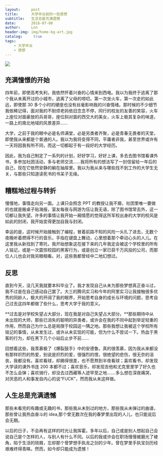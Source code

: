```yaml
---
layout:     post
title:      大学毕业前的一些感想
subtitle:   生活总是充满遗憾
date:       2016-07-08
author:     Lnn
header-img: img/home-bg-art.jpg
catalog: 	 true
tags:
    - 大学毕业
    - 感想
---
```


![](https://linnaname.github.io/img/life/01.webp)


## 充满憧憬的开始

四年前，即使高考失利，我依然怀着兴奋的心情来到西电。我以为我终于逃离了那个我从未离开过的小城市，逃离了父母的唠叨。第一次坐火车，第一次走的如此远，即使那 30 多个小时的硬座也没有丝毫影响我的兴奋情绪。那时候的不少细节我依稀记得，面对我的不耐烦老妈依旧念念不停，同行的校友的友善的笑容，火车上座位对面豪放的兵哥哥，座位斜对面的西交大的美女，火车上极其复杂的味道，一路上的南北地域的风景差异……

大学，之前于我的眼中必是名师满堂，必是另类者齐聚，必是青春无畏者的天堂，即使我从来都是个普通的人。我以为我将变得不同，平庸者非我，甚至世界或许有一天将因我有所不同，而这一切都起于有一段好的大学经历。

因此，我为自己制定了一系列的计划，好好学习，好好上课，多去去图书馆看课外书，多参加社团活动，多与老师交流……我将所有的想法写了一封信留给一年后的自己，现在它依然安静的躺在抽屉里。我以为我从来与哪些找不到工作的大学生无关，与那些只知道读死书的书呆子无缘。


## 糟糕地过程与转折

慢慢地，事情走向另一面。上课只会照念 PPT 的教授让我不屑，社团里唯一要做的也就是搬桌子贴海报，室友每夜与网游为伍让我无语，除了图书馆常去外，这一切都让我失望。许多的事情让我开始一厢情愿的觉得这所军校出身的大学的校风是如此的封闭，我开始变得更加自我与封闭。

幸运的是，这时候开始接触到了编程，冒着前路不知的风险一头扎了进去，无数个夜晚听着燃得不行的音乐，手指在键盘上舞动，心里想着那个牵动心头的人儿。在这里我从新找到了寄托，我开始想象这在接下来的几年我定会被这个学校里的所有人铭记，或是一次震惊校园的黑客行为，或是创立一家已获千万风投的公司，而那位人儿也会对我另眼相看。对，这些我都曾经中二地幻想过。


## 反思

直到今天，没几天我就要本科毕业了。我才发现自己从未为那些梦想真正奋斗过，我不过是在自己感动自己罢了。大三的腾讯实习和今年的阿里实习让我接触很多优秀的同龄人，极大的开阔了我的眼界，开始思考自身的成长与环境的问题，思考自己过去这四年都做了些什么，思考大学于我的意义。

**过去是对学校失望占大部分，现在我是对自己失望占大部分。**那些期待中从未出现的大师，那些已消失的聪明的异类者，或许会在我的不同中起到举足轻重的作用，然而自己为什么总是局限于校园这一隅之地。那些我想让我被这个学校所有铭记的事情，从未发生过，或许从未实现的可能，但为什么不尝试一下。热血于黑客的行为，却在黑下几个小站后止步不前......

回想着这些，我羡慕极了《爆裂鼓手》中的安德鲁。真的很羡慕，因为我从来都没有那样炽烈的热爱，别说是炽烈的爱，很强烈的恨，很绝望的悲伤，很无奈的沮丧，我都没有。喜欢看球，却踢得很差，也不愿熬到半夜看球；喜欢看书，却发现大学读的课外书连 200 本都不过；喜欢音乐，却发现吉他和尤克里里学了好久也不怎么会弹；喜欢骑行，却没去过西藏等人迹罕至之地…….多么想在深夜痛哭，对厌恶的人和事发自内心的说“FUCK”，然而我从未这样做。


## 人生总是充满遗憾


那些未看完的有趣或无趣的书，那些我从未到过的地方，那些我从未弹过的曲谱，那些曾让我热血奋斗的 idea,那个曾无数次在我的春梦里出现的人儿，也只能说后会无期。

以后的日子，不会再有这样的时光让我挥霍。多年以后，自己或是别人想起自己会说自己是个怎样的人，与别人有什么不同。以后的我或许会在职场慢慢被磨光了棱角，陷于生活的琐屑，忘却那个曾梦想手执龙之剑的少年。曾在梦里手执宝剑历经艰难终得青睐。然而，如今却只能成为遗憾！
